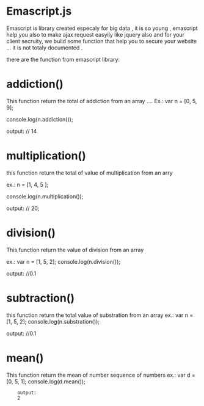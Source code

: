 # Emascript.js
Emascript is library created especaly for big data , it is so young ,
 emascript help you also to make ajax request easyily like jquery also and for your client secruity, we build some function that help you to secure your website ... 
it is not totaly documented .

there are the function from emascript library:

# addiction()
This function return the total of addiction from an array
....
Ex.:
var n = [0, 5, 9];

console.log(n.addiction());

output:
// 14
  # multiplication()
  this function return the total of value of multiplication from an arry 
  
  ex.: n = [1, 4, 5 ];
  
  console.log(n.multiplication());
  
  output:
  // 20;

# division()
 This function return the value of division from an array 
 
 ex.:
 var n = [1, 5, 2];
console.log(n.division());

output:
//0.1

# subtraction()
this function return the total value of substration from an array
 ex.:
 var n = [1, 5, 2];
console.log(n.substration());

output:
//0.1

# mean()

This function return the mean of number sequence of numbers 
ex.:    var d =  [0, 5, 1];
        console.log(d.mean());
        
        output:
        2
